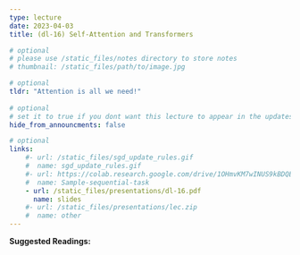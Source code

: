 ```yaml
---
type: lecture
date: 2023-04-03
title: (dl-16) Self-Attention and Transformers

# optional
# please use /static_files/notes directory to store notes
# thumbnail: /static_files/path/to/image.jpg 

# optional
tldr: "Attention is all we need!"
  
# optional
# set it to true if you dont want this lecture to appear in the updates section
hide_from_announcments: false

# optional
links: 
    #- url: /static_files/sgd_update_rules.gif
    #  name: sgd_update_rules.gif
    #- url: https://colab.research.google.com/drive/1OHmvKM7wINUS9kBDQExY_oDKK4AX-wgN?usp=sharing
    #  name: Sample-sequential-task
    - url: /static_files/presentations/dl-16.pdf
      name: slides
    #- url: /static_files/presentations/lec.zip
    #  name: other
---
```

**Suggested Readings:**
